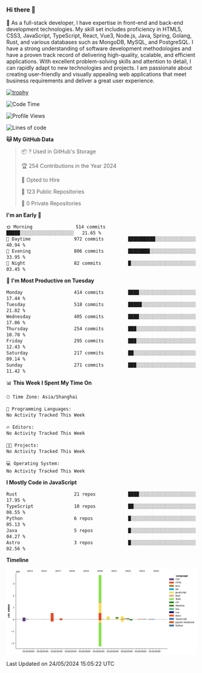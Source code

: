 ### Hi there 👋

🌱 As a full-stack developer, I have expertise in front-end and back-end development technologies. My skill set includes proficiency in HTML5, CSS3, JavaScript, TypeScript, React, Vue3, Node.js, Java, Spring, Golang, Rust, and various databases such as MongoDB, MySQL, and PostgreSQL. I have a strong understanding of software development methodologies and have a proven track record of delivering high-quality, scalable, and efficient applications. With excellent problem-solving skills and attention to detail, I can rapidly adapt to new technologies and projects. I am passionate about creating user-friendly and visually appealing web applications that meet business requirements and deliver a great user experience.

[![trophy](https://github-profile-trophy.vercel.app/?username=elton&rank=SECRET,SSS,SS,S,AAA,AA,A&theme=onedark&no-frame=true&margin-w=10)](https://github.com/ryo-ma/github-profile-trophy)

<!--START_SECTION:waka-->
![Code Time](http://img.shields.io/badge/Code%20Time-1%2C370%20hrs%2015%20mins-blue)

![Profile Views](http://img.shields.io/badge/Profile%20Views-0-blue)

![Lines of code](https://img.shields.io/badge/From%20Hello%20World%20I%27ve%20Written-5.5%20million%20lines%20of%20code-blue)

**🐱 My GitHub Data** 

> 📦 ? Used in GitHub's Storage 
 > 
> 🏆 254 Contributions in the Year 2024
 > 
> 💼 Opted to Hire
 > 
> 📜 123 Public Repositories 
 > 
> 🔑 0 Private Repositories 
 > 
**I'm an Early 🐤** 

```text
🌞 Morning                514 commits         █████░░░░░░░░░░░░░░░░░░░░   21.65 % 
🌆 Daytime                972 commits         ██████████░░░░░░░░░░░░░░░   40.94 % 
🌃 Evening                806 commits         ████████░░░░░░░░░░░░░░░░░   33.95 % 
🌙 Night                  82 commits          █░░░░░░░░░░░░░░░░░░░░░░░░   03.45 % 
```
📅 **I'm Most Productive on Tuesday** 

```text
Monday                   414 commits         ████░░░░░░░░░░░░░░░░░░░░░   17.44 % 
Tuesday                  518 commits         █████░░░░░░░░░░░░░░░░░░░░   21.82 % 
Wednesday                405 commits         ████░░░░░░░░░░░░░░░░░░░░░   17.06 % 
Thursday                 254 commits         ███░░░░░░░░░░░░░░░░░░░░░░   10.70 % 
Friday                   295 commits         ███░░░░░░░░░░░░░░░░░░░░░░   12.43 % 
Saturday                 217 commits         ██░░░░░░░░░░░░░░░░░░░░░░░   09.14 % 
Sunday                   271 commits         ███░░░░░░░░░░░░░░░░░░░░░░   11.42 % 
```


📊 **This Week I Spent My Time On** 

```text
🕑︎ Time Zone: Asia/Shanghai

💬 Programming Languages: 
No Activity Tracked This Week

🔥 Editors: 
No Activity Tracked This Week

🐱‍💻 Projects: 
No Activity Tracked This Week

💻 Operating System: 
No Activity Tracked This Week
```

**I Mostly Code in JavaScript** 

```text
Rust                     21 repos            ████░░░░░░░░░░░░░░░░░░░░░   17.95 % 
TypeScript               10 repos            ██░░░░░░░░░░░░░░░░░░░░░░░   08.55 % 
Python                   6 repos             █░░░░░░░░░░░░░░░░░░░░░░░░   05.13 % 
Java                     5 repos             █░░░░░░░░░░░░░░░░░░░░░░░░   04.27 % 
Astro                    3 repos             █░░░░░░░░░░░░░░░░░░░░░░░░   02.56 % 
```



**Timeline**

![Lines of Code chart](https://raw.githubusercontent.com/elton/elton/main/assets/bar_graph.png)


 Last Updated on 24/05/2024 15:05:22 UTC
<!--END_SECTION:waka-->

<!--
**elton/elton** is a ✨ _special_ ✨ repository because its `README.md` (this file) appears on your GitHub profile.

Here are some ideas to get you started:

- 🔭 I’m currently working on ...
- 🌱 I’m currently learning ...
- 👯 I’m looking to collaborate on ...
- 🤔 I’m looking for help with ...
- 💬 Ask me about ...
- 📫 How to reach me: ...
- 😄 Pronouns: ...
- ⚡ Fun fact: ...
-->
